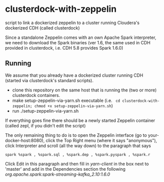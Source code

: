 # clusterdock-with-zeppelin

script to link a dockerized zeppelin to a cluster running Cloudera's dockerized CDH (called clusterdock)

Since a standalone Zeppelin comes with an own Apache Spark interpreter, we need to download the Spark binaries (ver 1.6, the same used in CDH provided in clusterdock, i.e. CDH 5.8 provides Spark 1.6.0)

## Running

We assume that you already have a dockerized cluster running CDH (started via clusterdock's standard scripts). 
* clone this repository on the same host that is running the (two or more) clusterdock containers.
* make setup-zeppelin-via-yarn.sh executable (i.e. ``` cd clusterdock-with-zeppelin; chmod +x setup-zeppelin-via-yarn.sh```)
* run ./setup-zeppelin-via-yarn.sh


If everything goes fine there should be a newly started Zeppelin container (called zepl, if you didn't edit the script)

The only remaining thing to do is to open the Zeppelin interface (go to your-docker-host:8080), click the Top Right menu (where it says "anonymous"), click Interpreter and scroll (all the way down) to the paragraph that says

```spark %spark , %spark.sql , %spark.dep , %spark.pyspark , %spark.r  ```

Click Edit in this paragraph and then fill in *yarn-client* in the box next to 'master' and add in the Dependencies section the following *org.apache.spark:spark-streaming-kafka_2.10:1.6.0*
